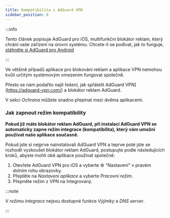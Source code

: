 ```yaml
---
title: Kompatibilita s AdGuard VPN
sidebar_position: 8
---
```


:::info

Tento článek popisuje AdGuard pro iOS, multifunkční blokátor reklam, který chrání vaše zařízení na úrovni systému. Chcete-li se podívat, jak to funguje, [stáhněte si AdGuard pro Android](https://agrd.io/download-kb-adblock)

:::

Ve většině případů aplikace pro blokování reklam a aplikace VPN nemohou kvůli určitým systémovým omezením fungovat společně.

Přesto se nám podařilo najít řešení, jak spřátelit AdGuard VPN](https://adguard-vpn.com/) a blokátor reklam AdGuard.

V sekci _Ochrana_ můžete snadno přepínat mezi dvěma aplikacemi.

### Jak zapnout režim kompatibility

**Pokud již máte blokátor reklam AdGuard, při instalaci AdGuard VPN se automaticky zapne režim integrace (kompatibilita), který vám umožní používat naše aplikace současně.**

Pokud jste si nejprve nainstalovali AdGuard VPN a teprve poté jste se rozhodli vyzkoušet blokátor reklam AdGuard, postupujte podle následujících kroků, abyste mohli obě aplikace používat společně:

1. Otevřete AdGuard VPN pro iOS a vyberte ⚙ "Nastavení" v pravém dolním rohu obrazovky.
2. Přejděte na _Nastavení aplikace_ a vyberte _Pracovní režim_.
3. Přepněte režim z VPN na Integrovaný.

:::note

V _režimu integrace_ nejsou dostupné funkce _Výjimky_ a _DNS server_.

:::
